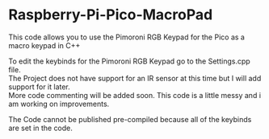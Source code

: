 # Raspberry-Pi-Pico-MacroPad
This code allows you to use the Pimoroni RGB Keypad for the Pico as a macro keypad in C++

To edit the keybinds for the Pimoroni RGB Keypad go to the Settings.cpp file.<br>
The Project does not have support for an IR sensor at this time but I will add support for it later. <br>
More code commenting will be added soon. This code is a little messy and i am working on improvements.<br>

The Code cannot be published pre-compiled because all of the keybinds are set in the code.
